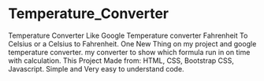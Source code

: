 # Temperature_Converter
Temperature Converter Like Google Temperature converter Fahrenheit To Celsius or a Celsius to Fahrenheit. One New Thing on my project and google temperature converter. my converter to show which formula run in on time with calculation. 
This Project Made from:
HTML, CSS, Bootstrap CSS, Javascript.
Simple and Very easy to understand code.
